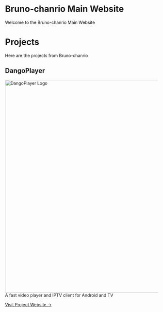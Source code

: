 # Bruno-chanrio Main Website
Welcome to the Bruno-chanrio Main Website

# Projects
Here are the projects from Bruno-chanrio

## DangoPlayer
<img alt='DangoPlayer Logo' width='700' src='https://brunochanrio.github.io/DangoPlayer/assets/DangoPlayerUni_Logo.png'/>
A fast video player and IPTV client for Android and TV

<a href="https://brunochanrio.github.io/DangoPlayer/">Visit Project Website -></a>
